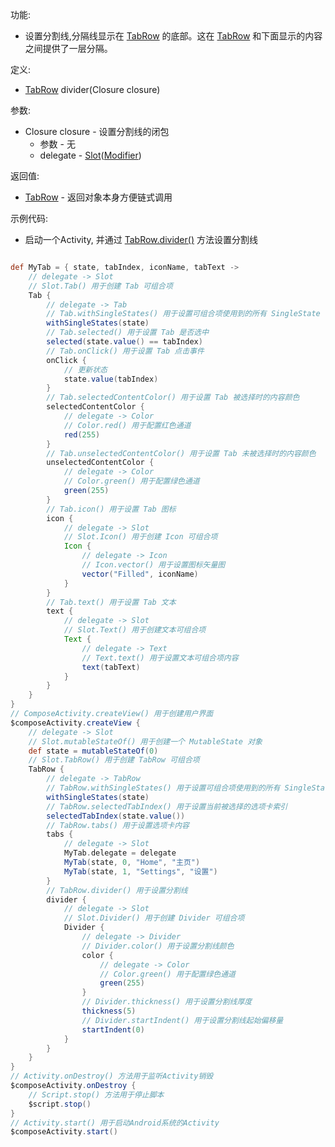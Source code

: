 功能:

+ 设置分割线,分隔线显示在 [TabRow](/API/UI/Compose/Widget/TabRow/README.md)
  的底部。这在 [TabRow](/API/UI/Compose/Widget/TabRow/README.md) 和下面显示的内容之间提供了一层分隔。

定义:

+ [TabRow](/API/UI/Compose/Widget/TabRow/README.md) divider(Closure closure)

参数:

+ Closure closure - 设置分割线的闭包
    + 参数 - 无
    + delegate -
      [Slot](/API/UI/Compose/Slot/Slot/README.md)([Modifier](/API/UI/Compose/Modifier/Modifier/README.md))

返回值:

+ [TabRow](/API/UI/Compose/Widget/TabRow/README.md) - 返回对象本身方便链式调用

示例代码:

+ 启动一个Activity, 并通过 [TabRow.divider()](/API/UI/Compose/Widget/TabRow/README.md?id=divider) 方法设置分割线

```groovy

def MyTab = { state, tabIndex, iconName, tabText ->
    // delegate -> Slot
    // Slot.Tab() 用于创建 Tab 可组合项
    Tab {
        // delegate -> Tab
        // Tab.withSingleStates() 用于设置可组合项使用到的所有 SingleState
        withSingleStates(state)
        // Tab.selected() 用于设置 Tab 是否选中
        selected(state.value() == tabIndex)
        // Tab.onClick() 用于设置 Tab 点击事件
        onClick {
            // 更新状态
            state.value(tabIndex)
        }
        // Tab.selectedContentColor() 用于设置 Tab 被选择时的内容颜色
        selectedContentColor {
            // delegate -> Color
            // Color.red() 用于配置红色通道
            red(255)
        }
        // Tab.unselectedContentColor() 用于设置 Tab 未被选择时的内容颜色
        unselectedContentColor {
            // delegate -> Color
            // Color.green() 用于配置绿色通道
            green(255)
        }
        // Tab.icon() 用于设置 Tab 图标
        icon {
            // delegate -> Slot
            // Slot.Icon() 用于创建 Icon 可组合项
            Icon {
                // delegate -> Icon
                // Icon.vector() 用于设置图标矢量图
                vector("Filled", iconName)
            }
        }
        // Tab.text() 用于设置 Tab 文本
        text {
            // delegate -> Slot
            // Slot.Text() 用于创建文本可组合项
            Text {
                // delegate -> Text
                // Text.text() 用于设置文本可组合项内容
                text(tabText)
            }
        }
    }
}
// ComposeActivity.createView() 用于创建用户界面
$composeActivity.createView {
    // delegate -> Slot
    // Slot.mutableStateOf() 用于创建一个 MutableState 对象
    def state = mutableStateOf(0)
    // Slot.TabRow() 用于创建 TabRow 可组合项
    TabRow {
        // delegate -> TabRow
        // TabRow.withSingleStates() 用于设置可组合项使用到的所有 SingleState
        withSingleStates(state)
        // TabRow.selectedTabIndex() 用于设置当前被选择的选项卡索引
        selectedTabIndex(state.value())
        // TabRow.tabs() 用于设置选项卡内容
        tabs {
            // delegate -> Slot
            MyTab.delegate = delegate
            MyTab(state, 0, "Home", "主页")
            MyTab(state, 1, "Settings", "设置")
        }
        // TabRow.divider() 用于设置分割线
        divider {
            // delegate -> Slot
            // Slot.Divider() 用于创建 Divider 可组合项
            Divider {
                // delegate -> Divider
                // Divider.color() 用于设置分割线颜色
                color {
                    // delegate -> Color
                    // Color.green() 用于配置绿色通道
                    green(255)
                }
                // Divider.thickness() 用于设置分割线厚度
                thickness(5)
                // Divider.startIndent() 用于设置分割线起始偏移量
                startIndent(0)
            }
        }
    }
}
// Activity.onDestroy() 方法用于监听Activity销毁
$composeActivity.onDestroy {
    // Script.stop() 方法用于停止脚本
    $script.stop()
}
// Activity.start() 用于启动Android系统的Activity
$composeActivity.start()
```